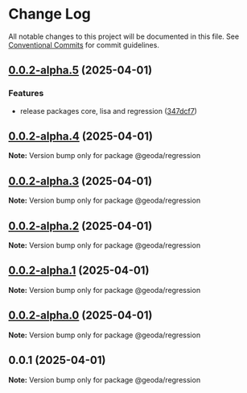 # Change Log

All notable changes to this project will be documented in this file.
See [Conventional Commits](https://conventionalcommits.org) for commit guidelines.

## [0.0.2-alpha.5](https://github.com/GeoDaCenter/geoda-lib/compare/@geoda/regression@0.0.2-alpha.4...@geoda/regression@0.0.2-alpha.5) (2025-04-01)

### Features

* release packages core, lisa and regression ([347dcf7](https://github.com/GeoDaCenter/geoda-lib/commit/347dcf7f1a9fa11cae215856da02d4f664b84636))

## [0.0.2-alpha.4](https://github.com/GeoDaCenter/geoda-lib/compare/@geoda/regression@0.0.2-alpha.3...@geoda/regression@0.0.2-alpha.4) (2025-04-01)

**Note:** Version bump only for package @geoda/regression

## [0.0.2-alpha.3](https://github.com/GeoDaCenter/geoda-lib/compare/@geoda/regression@0.0.2-alpha.2...@geoda/regression@0.0.2-alpha.3) (2025-04-01)

**Note:** Version bump only for package @geoda/regression

## [0.0.2-alpha.2](https://github.com/GeoDaCenter/geoda-lib/compare/@geoda/regression@0.0.2-alpha.1...@geoda/regression@0.0.2-alpha.2) (2025-04-01)

**Note:** Version bump only for package @geoda/regression

## [0.0.2-alpha.1](https://github.com/GeoDaCenter/geoda-lib/compare/@geoda/regression@0.0.2-alpha.0...@geoda/regression@0.0.2-alpha.1) (2025-04-01)

**Note:** Version bump only for package @geoda/regression

## [0.0.2-alpha.0](https://github.com/GeoDaCenter/geoda-lib/compare/@geoda/regression@0.0.1...@geoda/regression@0.0.2-alpha.0) (2025-04-01)

**Note:** Version bump only for package @geoda/regression

## 0.0.1 (2025-04-01)

**Note:** Version bump only for package @geoda/regression
